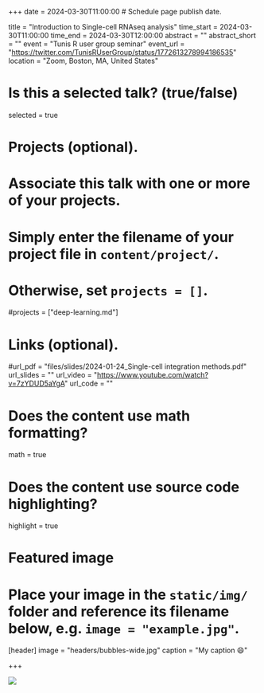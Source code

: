 +++
date = 2024-03-30T11:00:00  # Schedule page publish date.

title = "Introduction to Single-cell RNAseq analysis"
time_start = 2024-03-30T11:00:00
time_end = 2024-03-30T12:00:00
abstract = ""
abstract_short = ""
event = "Tunis R user group seminar"
event_url = "https://twitter.com/TunisRUserGroup/status/1772613278994186535"
location = "Zoom, Boston, MA, United States"

# Is this a selected talk? (true/false)
selected = true

# Projects (optional).
#   Associate this talk with one or more of your projects.
#   Simply enter the filename of your project file in `content/project/`.
#   Otherwise, set `projects = []`.
#projects = ["deep-learning.md"]

# Links (optional).
#url_pdf = "files/slides/2024-01-24_Single-cell integration methods.pdf"
url_slides = ""
url_video = "https://www.youtube.com/watch?v=7zYDUD5aYgA"
url_code = ""

# Does the content use math formatting?
math = true

# Does the content use source code highlighting?
highlight = true

# Featured image
# Place your image in the `static/img/` folder and reference its filename below, e.g. `image = "example.jpg"`.
[header]
image = "headers/bubbles-wide.jpg"
caption = "My caption :smile:"

+++


![](/img/tunis_R.jpeg)

